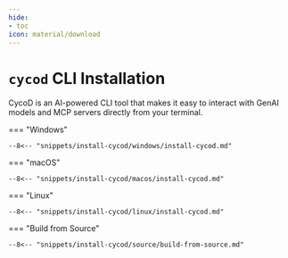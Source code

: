 ```yaml
---
hide:
- toc
icon: material/download
---
```


# `cycod` CLI Installation

CycoD is an AI-powered CLI tool that makes it easy to interact with GenAI models and MCP servers directly from your terminal.

=== "Windows"
    
    --8<-- "snippets/install-cycod/windows/install-cycod.md"

=== "macOS"
    
    --8<-- "snippets/install-cycod/macos/install-cycod.md"

=== "Linux"
    
    --8<-- "snippets/install-cycod/linux/install-cycod.md"

=== "Build from Source"
    
    --8<-- "snippets/install-cycod/source/build-from-source.md"

